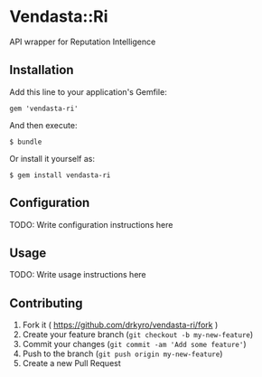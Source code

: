 # Vendasta::Ri

API wrapper for Reputation Intelligence

## Installation

Add this line to your application's Gemfile:

    gem 'vendasta-ri'

And then execute:

    $ bundle

Or install it yourself as:

    $ gem install vendasta-ri

## Configuration

TODO: Write configuration instructions here

## Usage

TODO: Write usage instructions here

## Contributing

1. Fork it ( https://github.com/drkyro/vendasta-ri/fork )
2. Create your feature branch (`git checkout -b my-new-feature`)
3. Commit your changes (`git commit -am 'Add some feature'`)
4. Push to the branch (`git push origin my-new-feature`)
5. Create a new Pull Request
